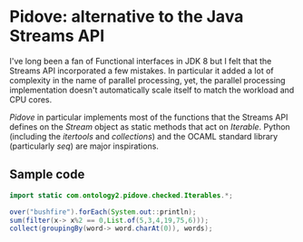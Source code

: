 # Pidove: alternative to the Java Streams API

I've long been a fan of Functional interfaces in JDK 8 but I felt that the Streams API incorporated a
few mistakes.  In particular it added a lot of complexity in the name of parallel processing, yet, the parallel
processing implementation doesn't automatically scale itself to match the workload and CPU cores.

*Pidove* in particular implements most of the functions that the Streams API defines on the
*Stream* object as static methods that act on *Iterable*.  Python (including the *itertools* and *collections*) and
the OCAML standard library (particularly *seq*) are major inspirations.

## Sample code

```java
import static com.ontology2.pidove.checked.Iterables.*;

over("bushfire").forEach(System.out::println);
sum(filter(x-> x%2 == 0,List.of(5,3,4,19,75,6)));
collect(groupingBy(word-> word.charAt(0)), words);
```

